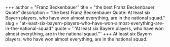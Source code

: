 +++
author = "Franz Beckenbauer"
title = "the best Franz Beckenbauer Quote"
description = "the best Franz Beckenbauer Quote: At least six Bayern players, who have won almost everything, are in the national squad."
slug = "at-least-six-bayern-players-who-have-won-almost-everything-are-in-the-national-squad"
quote = '''At least six Bayern players, who have won almost everything, are in the national squad.'''
+++
At least six Bayern players, who have won almost everything, are in the national squad.

